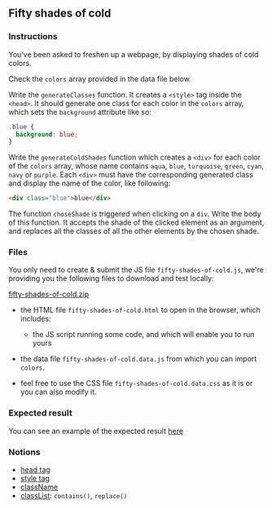 ## Fifty shades of cold

### Instructions

You've been asked to freshen up a webpage, by displaying shades of cold colors.

Check the `colors` array provided in the data file below.

Write the `generateClasses` function. It creates a `<style>` tag inside the `<head>`. It should generate one class for each color in the `colors` array, which sets the `background` attribute like so:

```css
.blue {
  background: blue;
}
```

Write the `generateColdShades` function which creates a `<div>` for each color of the `colors` array, whose name contains `aqua`, `blue`, `turquoise`, `green`, `cyan`, `navy` or `purple`. Each `<div>` must have the corresponding generated class and display the name of the color, like following:

```html
<div class="blue">blue</div>
```

The function `choseShade` is triggered when clicking on a `div`. Write the body of this function. It accepts the shade of the clicked element as an argument, and replaces all the classes of all the other elements by the chosen shade.

### Files

You only need to create & submit the JS file `fifty-shades-of-cold.js`, we're providing you the following files to download and test locally:

[fifty-shades-of-cold.zip](https://assets.01-edu.org/fifty-shades-of-cold.zip)

- the HTML file `fifty-shades-of-cold.html` to open in the browser, which includes:

  - the JS script running some code, and which will enable you to run yours

- the data file `fifty-shades-of-cold.data.js` from which you can import `colors`.

- feel free to use the CSS file `fifty-shades-of-cold.data.css` as it is or you can also modify it.

### Expected result

You can see an example of the expected result [here](https://youtu.be/a-3JDEvW-Qg)

### Notions

- [head tag](https://developer.mozilla.org/en-US/docs/Web/API/Document/head)
- [style tag](https://developer.mozilla.org/en-US/docs/Web/HTML/Element/style)
- [className](https://developer.mozilla.org/en-US/docs/Web/API/Element/className)
- [classList](https://developer.mozilla.org/en-US/docs/Web/API/Element/classList): `contains()`, `replace()`

